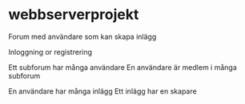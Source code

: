# webbserverprojekt

Forum med användare som kan skapa inlägg

Inloggning or registrering

Ett subforum har många användare
En användare är medlem i många subforum

En användare har många inlägg
Ett inlägg har en skapare
